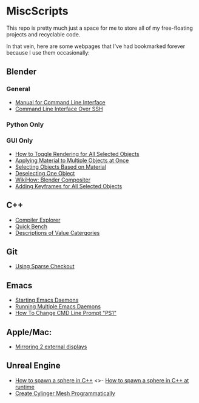 # MiscScripts

This repo is pretty much just a space for me to store all of my free-floating projects and recyclable code.

In that vein, here are some webpages that I've had bookmarked forever because I use them occasionally:

## Blender

### General
- [Manual for Command Line Interface](https://docs.blender.org/manual/ja/dev/render/workflows/command_line.html)
- [Command Line Interface Over SSH](https://blender.stackexchange.com/questions/42711/can-i-run-blender-on-my-universities-server-through-ssh)

### Python Only

### GUI Only
- [How to Toggle Rendering for All Selected Objects](https://blender.stackexchange.com/questions/58300/how-to-toggle-renderable-on-off-for-objects-in-the-3d-view)
- [Applying Material to Multiple Objects at Once](https://blenderartists.org/forum/showthread.php?24688-How-can-apply-a-material-to-multiple-objects-simultaneously)
- [Selecting Objects Based on Material](https://blender.stackexchange.com/questions/3390/how-to-select-objects-based-on-materials)
- [Deselecting One Object](https://blenderartists.org/forum/archive/index.php/t-225522.html)
- [WikiHow: Blender Compositer](https://www.wikihow.com/Use-the-Compositor-in-Blender)
- [Adding Keyframes for All Selected Objects](https://blender.stackexchange.com/questions/1621/how-to-add-keyframes-for-multiple-objects-at-once)

## C++

- [Compiler Explorer](https://godbolt.org)
- [Quick Bench](http://quick-bench.com)
- [Descriptions of Value Catergories](http://en.cppreference.com/w/cpp/language/value_category)

## Git

- [Using Sparse Checkout](https://briancoyner.github.io/2013/06/05/git-sparse-checkout.html)

## Emacs

- [Starting Emacs Daemons](http://joelmccracken.github.io/entries/name-emacs-daemons-with-the-daemon-equals-option/)
- [Running Multiple Emacs Daemons](http://tychoish.com/post/running-multiple-emacs-daemons-on-a-single-system/)
- [How To Change CMD Line Prompt "PS1"](https://www.cyberciti.biz/tips/howto-linux-unix-bash-shell-setup-prompt.html)

## Apple/Mac:

- [Mirroring 2 external displays](https://discussions.apple.com/thread/1482760)

## Unreal Engine
- [How to spawn a sphere in C++](https://answers.unrealengine.com/questions/272257/how-can-i-spawn-a-sphere-in-c-1.html)
<>- [How to spawn a sphere in C++ at runtime](https://answers.unrealengine.com/questions/25589/try-to-create-sphere-at-runtime.html)
- [Create Cylinger Mesh Programmatically](https://answers.unrealengine.com/questions/420263/create-cylinder-mesh-programmatically.html)